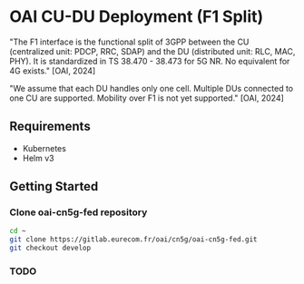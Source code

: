 # OAI CU-DU Deployment (F1 Split)

"The F1 interface is the functional split of 3GPP between the CU (centralized unit: PDCP, RRC, SDAP) and the DU (distributed unit: RLC, MAC, PHY). It is standardized in TS 38.470 - 38.473 for 5G NR. No equivalent for 4G exists." [OAI, 2024]

"We assume that each DU handles only one cell. Multiple DUs connected to one CU are supported. Mobility over F1 is not yet supported." [OAI, 2024]


## Requirements

- Kubernetes
- Helm v3

## Getting Started

### Clone oai-cn5g-fed repository

```sh
cd ~
git clone https://gitlab.eurecom.fr/oai/cn5g/oai-cn5g-fed.git
git checkout develop
```

### TODO